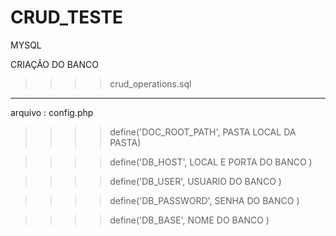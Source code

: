 # CRUD_TESTE
 MYSQL
 
  CRIAÇÃO DO BANCO
 
 >>>> crud_operations.sql

-----
arquivo : config.php
 
 >>>> define('DOC_ROOT_PATH', PASTA LOCAL DA PASTA)
  
 >>>> define('DB_HOST',  LOCAL E PORTA DO BANCO  )
  
 >>>> define('DB_USER', USUARIO DO BANCO )
  
 >>>> define('DB_PASSWORD',  SENHA  DO BANCO  )
  
 >>>> define('DB_BASE', NOME DO BANCO  )

  
